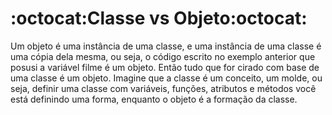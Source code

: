 # :octocat:Classe vs Objeto:octocat:

Um objeto é uma instância de uma classe, e uma instância de uma classe é uma cópia dela mesma, ou seja, o código escrito no exemplo anterior que posusi a variável filme é um objeto. Então tudo que for cirado com base de uma classe é um objeto.
Imagine que a classe é um conceito, um molde, ou seja, definir uma classe com variáveis, funções, atributos e métodos você está definindo uma forma, enquanto o objeto é a formação da classe.
